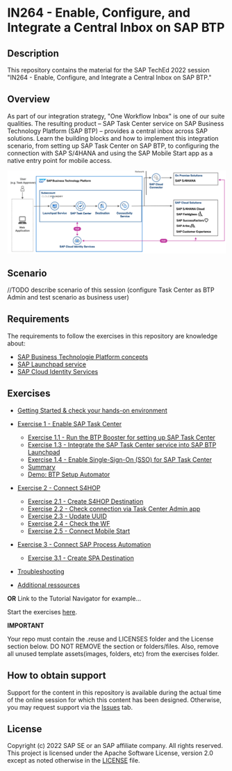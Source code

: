 # IN264 - Enable, Configure, and Integrate a Central Inbox on SAP BTP

## Description

This repository contains the material for the SAP TechEd 2022 session "IN264 - Enable, Configure, and Integrate a Central Inbox on SAP BTP."

## Overview

As part of our integration strategy, "One Workflow Inbox" is one of our suite qualities. The resulting product – SAP Task Center service on SAP Business Technology Platform (SAP BTP) – provides a central inbox across SAP solutions. Learn the building blocks and how to implement this integration scenario, from setting up SAP Task Center on SAP BTP, to configuring the connection with SAP S/4HANA and using the SAP Mobile Start app as a native entry point for mobile access. 

![SAP BTP Solution Diagram - SAP Task Center](images/taskcenter_scenario_btp_solution_diagram.png)

## Scenario

//TODO describe scenario of this session (configure Task Center as BTP Admin and test scenario as business user)
## Requirements

The requirements to follow the exercises in this repository are knowledge about:

- [SAP Business Technologie Platform concepts](https://help.sap.com/docs/BTP/65de2977205c403bbc107264b8eccf4b/73beb06e127f4e47b849aa95344aabe1.html)
- [SAP Launchpad service](https://help.sap.com/docs/Launchpad_Service/8c8e1958338140699bd4811b37b82ece/9db48fa44f7e4c62a01bc74c82e74e07.html)
- [SAP Cloud Identity Services](https://help.sap.com/docs/SAP_CLOUD_IDENTITY)

## Exercises

- [Getting Started & check your hands-on environment ](exercises/ex0/)
- [Exercise 1 - Enable SAP Task Center](exercises/ex1/)
    - [Exercise 1.1 - Run the BTP Booster for setting up SAP Task Center](exercises/ex1#exercise-11-execute-the-sap-task-center-booster)
    - [Exercise 1.3 - Integrate the SAP Task Center service into SAP BTP Launchpad ](exercises/ex1#exercise-13-integrate-the-sap-task-center-service-into-sap-btp-launchpad)
    - [Exercise 1.4 - Enable Single-Sign-On (SSO) for SAP Task Center](exercises/ex1#exercise-13-integrate-the-sap-task-center-service-into-sap-btp-launchpad)
    - [Summary](exercises/ex1#summary)
    - [Demo: BTP Setup Automator](https://github.com/SAP-samples/btp-setup-automator)

- [Exercise 2 - Connect S4HOP](exercises/ex2/)
    - [Exercise 2.1 - Create S4HOP Destination](exercises/ex2#exercise-21-sub-exercise-1-description)
    - [Exercise 2.2 - Check connection via Task Center Admin app](exercises/ex2#exercise-22-sub-exercise-2-description)
    - [Exercise 2.3 - Update UUID](exercises/ex2#exercise-22-sub-exercise-2-description)
    - [Exercise 2.4 - Check the WF](exercises/ex2#exercise-22-sub-exercise-2-description)
    - [Exercise 2.5 - Connect Mobile Start](exercises/ex2#exercise-22-sub-exercise-2-description)

- [Exercise 3 - Connect SAP Process Automation](exercises/ex3/)
    - [Exercise 3.1 - Create SPA Destination](exercises/ex3#exercise-31-sub-exercise-1-description)

- [Troubleshooting](exercises/ex2/)
- [Additional ressources](exercises/ex2/)

  
**OR** Link to the Tutorial Navigator for example...

Start the exercises [here](https://developers.sap.com/tutorials/abap-environment-trial-onboarding.html).

**IMPORTANT**

Your repo must contain the .reuse and LICENSES folder and the License section below. DO NOT REMOVE the section or folders/files. Also, remove all unused template assets(images, folders, etc) from the exercises folder. 

## How to obtain support

Support for the content in this repository is available during the actual time of the online session for which this content has been designed. Otherwise, you may request support via the [Issues](../../issues) tab.

## License
Copyright (c) 2022 SAP SE or an SAP affiliate company. All rights reserved. This project is licensed under the Apache Software License, version 2.0 except as noted otherwise in the [LICENSE](LICENSES/Apache-2.0.txt) file.
